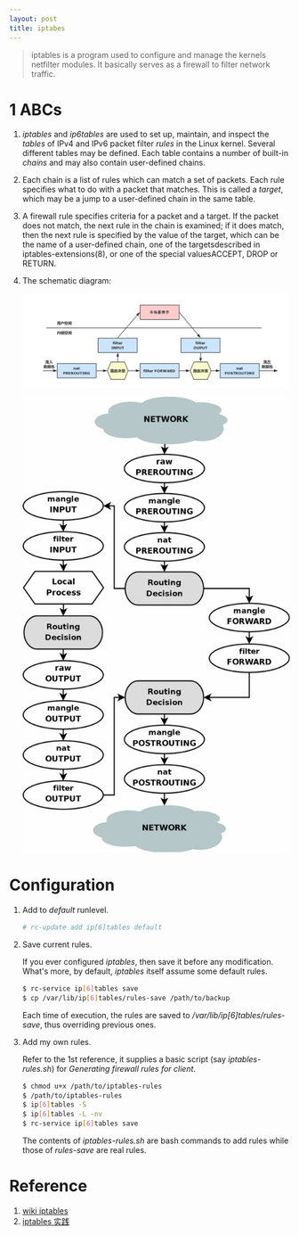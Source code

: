 ```yaml
---
layout: post
title: iptabes
---
```


> iptables is a program used to configure and manage the kernels netfilter modules. It basically serves as a firewall to filter network traffic.

# 1 ABCs

1. *iptables* and *ip6tables* are used to set up, maintain, and inspect the *tables* of IPv4 and IPv6 packet filter *rules* in the Linux kernel.  Several different tables may be defined.  Each table contains a number of built-in *chains* and may also contain user-defined chains.
2. Each chain is a list of rules which can match a set of packets.  Each rule specifies what to do with a packet that matches.  This is called a *target*,  which  may be a jump to a user-defined chain in the same table.
3. A firewall rule specifies criteria for a packet and a target.  If  the packet  does  not  match, the next rule in the chain is examined; if it does match, then the next rule is specified by the value of the target, which  can  be  the  name  of  a user-defined chain, one of the targetsdescribed in iptables-extensions(8),  or  one  of  the  special  valuesACCEPT, DROP or RETURN.
4. The schematic diagram:

    ![diagram 1](/assets/iptables_arch.png)

    ![diagram 2](/assets/iptables_traverse.jpg)
    
# Configuration

1. Add to *default* runlevel.

    ```bash
    # rc-update add ip[6]tables default
    ```
2. Save current rules.

    If you ever configured *iptables*, then save it before any modification.  What's more, by default, *iptables* itself assume some default rules.

    ```bash
    $ rc-service ip[6]tables save
    $ cp /var/lib/ip[6]tables/rules-save /path/to/backup
    ```
    Each time of execution, the rules are saved to */var/lib/ip[6]tables/rules-save*, thus overriding previous ones.
3. Add my own rules.

    Refer to the 1st reference, it supplies a basic script (say *iptables-rules.sh*) for *Generating firewall rules for client*.

    ```bash
    $ chmod u+x /path/to/iptables-rules
    $ /path/to/iptables-rules
    $ ip[6]tables -S
    $ ip[6]tables -L -nv
    $ rc-service ip[6]tables save
    ```
    The contents of *iptables-rules.sh* are bash commands to add rules while those of *rules-save* are real rules.

# Reference

1. [wiki iptables](https://wiki.gentoo.org/wiki/Iptables)
2. [iptables 实践](https://wsgzao.github.io/post/iptables/)
